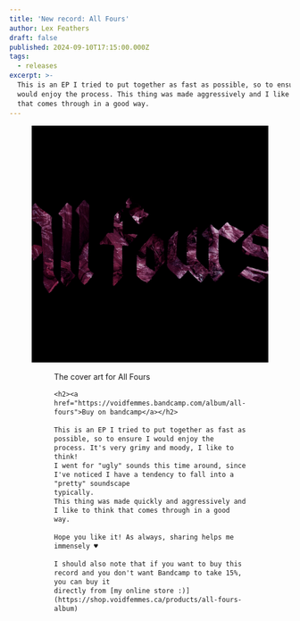 ```yaml
---
title: 'New record: All Fours'
author: Lex Feathers
draft: false
published: 2024-09-10T17:15:00.000Z
tags:
  - releases
excerpt: >-
  This is an EP I tried to put together as fast as possible, so to ensure I
  would enjoy the process. This thing was made aggressively and I like to think
  that comes through in a good way.
---
```

<figure><img src="/uploads/all-fours-cover.png">
  <figure>
    <figcaption>The cover art for All Fours</figcaption>

    <h2><a href="https://voidfemmes.bandcamp.com/album/all-fours">Buy on bandcamp</a></h2>

    This is an EP I tried to put together as fast as possible, so to ensure I would enjoy the process. It's very grimy and moody, I like to think!
    I went for "ugly" sounds this time around, since I've noticed I have a tendency to fall into a "pretty" soundscape
    typically.
    This thing was made quickly and aggressively and I like to think that comes through in a good way.

    Hope you like it! As always, sharing helps me immensely ♥

    I should also note that if you want to buy this record and you don't want Bandcamp to take 15%, you can buy it
    directly from [my online store :)](https://shop.voidfemmes.ca/products/all-fours-album)
